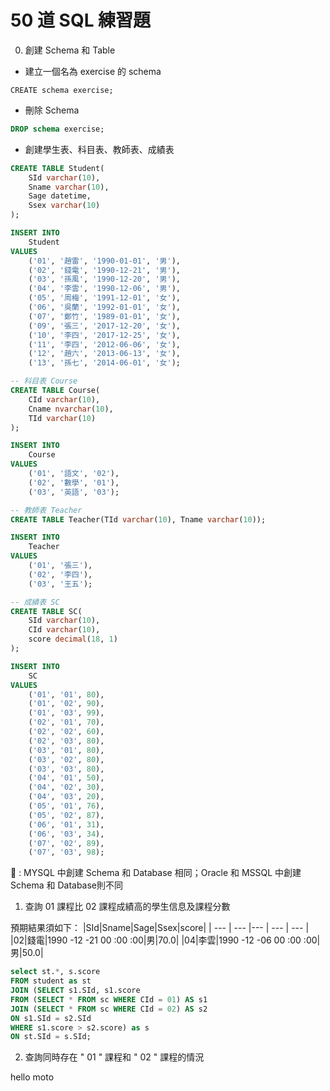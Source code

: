 # 50 道 SQL 練習題

0. 創建 Schema 和 Table

* 建立一個名為 exercise 的 schema
```sql=
CREATE schema exercise;
```
* 刪除 Schema
```sql
DROP schema exercise;
```
* 創建學生表、科目表、教師表、成績表
```sql
CREATE TABLE Student(
    SId varchar(10),
    Sname varchar(10),
    Sage datetime,
    Ssex varchar(10)
);

INSERT INTO
    Student
VALUES
    ('01', '趙雷', '1990-01-01', '男'),
    ('02', '錢電', '1990-12-21', '男'),
    ('03', '孫風', '1990-12-20', '男'),
    ('04', '李雲', '1990-12-06', '男'),
    ('05', '周梅', '1991-12-01', '⼥'),
    ('06', '吳蘭', '1992-01-01', '⼥'),
    ('07', '鄭竹', '1989-01-01', '⼥'),
    ('09', '張三', '2017-12-20', '⼥'),
    ('10', '李四', '2017-12-25', '⼥'),
    ('11', '李四', '2012-06-06', '⼥'),
    ('12', '趙六', '2013-06-13', '⼥'),
    ('13', '孫七', '2014-06-01', '⼥');

-- 科目表 Course
CREATE TABLE Course(
    CId varchar(10),
    Cname nvarchar(10),
    TId varchar(10)
);

INSERT INTO
    Course
VALUES
    ('01', '語文', '02'),
    ('02', '數學', '01'),
    ('03', '英語', '03');

-- 教師表 Teacher
CREATE TABLE Teacher(TId varchar(10), Tname varchar(10));

INSERT INTO
    Teacher
VALUES
    ('01', '張三'),
    ('02', '李四'),
    ('03', '王五');

-- 成績表 SC
CREATE TABLE SC(
    SId varchar(10),
    CId varchar(10),
    score decimal(18, 1)
);

INSERT INTO
    SC
VALUES
    ('01', '01', 80),
    ('01', '02', 90),
    ('01', '03', 99),
    ('02', '01', 70),
    ('02', '02', 60),
    ('02', '03', 80),
    ('03', '01', 80),
    ('03', '02', 80),
    ('03', '03', 80),
    ('04', '01', 50),
    ('04', '02', 30),
    ('04', '03', 20),
    ('05', '01', 76),
    ('05', '02', 87),
    ('06', '01', 31),
    ('06', '03', 34),
    ('07', '02', 89),
    ('07', '03', 98);
```
:shaved_ice: : MYSQL 中創建 Schema 和 Database 相同；Oracle 和 MSSQL 中創建 Schema 和 Database則不同


1. 查詢 01 課程⽐ 02 課程成績⾼的學⽣信息及課程分數


預期結果須如下：
|SId|Sname|Sage|Ssex|score|
| --- | --- |--- | --- | --- |
|02|錢電|1990 -12 -21 00 :00 :00|男|70.0|
|04|李雲|1990 -12 -06 00 :00 :00|男|50.0|


``` sql
select st.*, s.score
FROM student as st 
JOIN (SELECT s1.SId, s1.score
FROM (SELECT * FROM sc WHERE CId = 01) AS s1
JOIN (SELECT * FROM sc WHERE CId = 02) AS s2 
ON s1.SId = s2.SId
WHERE s1.score > s2.score) as s
ON st.SId = s.SId;
```
2. 查詢同時存在 " 01 " 課程和 " 02 " 課程的情況

hello moto


